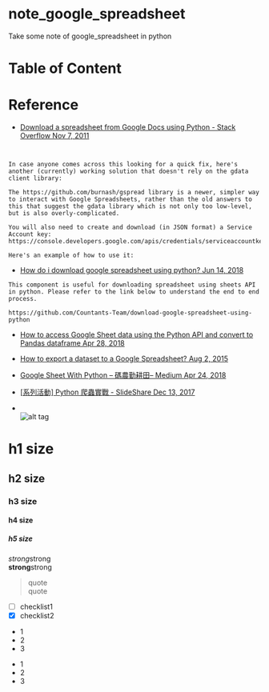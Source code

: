 # note_google_spreadsheet
Take some note of google_spreadsheet in python

# Table of Content


# Reference
* [Download a spreadsheet from Google Docs using Python - Stack Overflow Nov 7, 2011](https://www.google.com/search?q=python+download+google+spreadsheet&client=firefox-b-d&ei=x6fNXP_5H4vX8QWNsZrADw&start=0&sa=N&ved=0ahUKEwi_-fDqkILiAhWLa7wKHY2YBvg4ChDy0wMIdA&biw=1499&bih=816)  
```


In case anyone comes across this looking for a quick fix, here's another (currently) working solution that doesn't rely on the gdata client library:
```  

```
The https://github.com/burnash/gspread library is a newer, simpler way to interact with Google Spreadsheets, rather than the old answers to this that suggest the gdata library which is not only too low-level, but is also overly-complicated.

You will also need to create and download (in JSON format) a Service Account key: https://console.developers.google.com/apis/credentials/serviceaccountkey

Here's an example of how to use it:
```

* [How do i download google spreadsheet using python? Jun 14, 2018](https://stackoverflow.com/questions/50856503/how-do-i-download-google-spreadsheet-using-python) 
```
This component is useful for downloading spreadsheet using sheets API in python. Please refer to the link below to understand the end to end process.

https://github.com/Countants-Team/download-google-spreadsheet-using-python

```     
* [How to access Google Sheet data using the Python API and convert to Pandas dataframe Apr 28, 2018](https://towardsdatascience.com/how-to-access-google-sheet-data-using-the-python-api-and-convert-to-pandas-dataframe-5ec020564f0e)  
* [How to export a dataset to a Google Spreadsheet? Aug 2, 2015](https://www.dataiku.com/learn/guide/code/python/export-a-dataset-to-google-spreadsheets.html)  
* [Google Sheet With Python – 碼農勤耕田– Medium Apr 24, 2018](https://medium.com/nine9devtw/google-sheet-with-python-1-21268dd68773)  
* [[系列活動] Python 爬蟲實戰 - SlideShare Dec 13, 2017](https://www.slideshare.net/tw_dsconf/python-83977397)  


* []()  
![alt tag]()

# h1 size

## h2 size

### h3 size

#### h4 size

##### h5 size

*strong*strong  
**strong**strong  

> quote  
> quote

- [ ] checklist1
- [x] checklist2

* 1
* 2
* 3

- 1
- 2
- 3